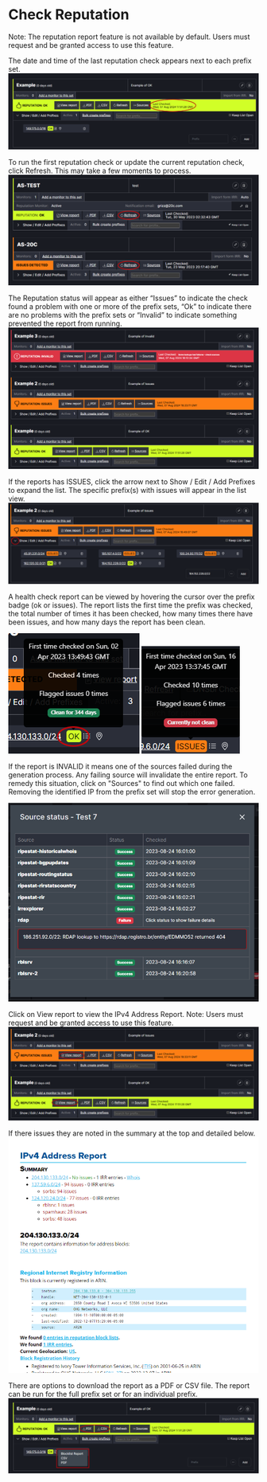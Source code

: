 # Check Reputation

Note: The reputation report feature is not available by default. Users must request and be granted access to use this feature.

The date and time of the last reputation check appears next to each prefix set.
   ![](img/datetime.png)

To run the first reputation check or update the current reputation check, click Refresh. This may take a few moments to process.
   ![](img/refresh.png)

The Reputation status will appear as either “Issues” to indicate the check found a problem with one or more of the prefix sets, “Ok” to indicate there are no problems with the prefix sets or “Invalid” to indicate something prevented the report from running.
   ![](img/options.png)

If the reports has ISSUES, click the arrow next to Show / Edit / Add Prefixes to expand the list. The specific prefix(s) with issues will appear in the list view.
   ![](img/issues.png)
   
A health check report can be viewed by hovering the cursor over the prefix badge (ok or issues). The report lists the first time the prefix was checked, the total number of times it has been checked, how many times there have been issues, and how many days the report has been clean.

   ![](img/okreport.png)
   ![](img/issuesreport.png)

If the report is INVALID it means one of the sources failed during the generation process. Any failing source will invalidate the entire report. To remedy this situation, click on "Sources" to find out which one failed. Removing the identified IP from the prefix set will stop the error generation. 

   ![](img/failuresources.png)

Click on View report to view the IPv4 Address Report. Note: Users must request and be granted access to use this feature.
   ![](img/viewreport.png)

If there issues they are noted in the summary at the top and detailed below. 
   ![](img/report.png)

There are options to download the report as a PDF or CSV file. The report can be run for the full prefix set or for an individual prefix.
   ![](img/download.png)
